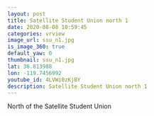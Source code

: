 ```yaml
---
layout: post
title: Satellite Student Union north 1
date: 2020-08-08 10:59:45
categories: vrview
image_url: ssu_n1.jpg
is_image_360: true
default_yaw: 0
thumbnail: ssu_n1.jpg
lat: 36.813988
lon: -119.7456992
youtube_id: 4LVWi0zKjBY
description: Satellite Student Union north 1
---
```

North of the Satellite Student Union
